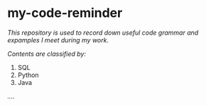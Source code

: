 # my-code-reminder

*This repository is used to record down useful code grammar and expamples I meet during my work.*
>
*Contents are classified by:*

1. SQL
2. Python
3. Java
>
*....*
